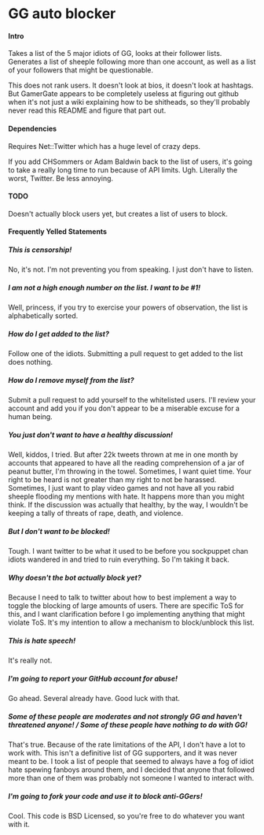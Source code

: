 # GG auto blocker

#### Intro

Takes a list of the 5 major idiots of GG, looks at their follower lists. Generates a list of sheeple following more than one account, as well as a list of your followers that might be questionable.

This does not rank users. It doesn't look at bios, it doesn't look at hashtags. But GamerGate appears to be completely useless at figuring out github when it's not just a wiki explaining how to be shitheads, so they'll probably never read this README and figure that part out.

#### Dependencies

Requires Net::Twitter which has a huge level of crazy deps.

If you add CHSommers or Adam Baldwin back to the list of users, it's going to take a really long time to run because of API limits. Ugh. Literally the worst, Twitter. Be less annoying.

#### TODO

Doesn't actually block users yet, but creates a list of users to block.

#### Frequently Yelled Statements

##### This is censorship!

No, it's not. I'm not preventing you from speaking. I just don't have to listen.

##### I am not a high enough number on the list. I want to be #1!

Well, princess, if you try to exercise your powers of observation, the list is alphabetically sorted.

##### How do I get added to the list?

Follow one of the idiots. Submitting a pull request to get added to the list does nothing.

##### How do I remove myself from the list?

Submit a pull request to add yourself to the whitelisted users. I'll review your account and add you if you don't appear to be a miserable excuse for a human being. 

##### You just don't want to have a healthy discussion!

Well, kiddos, I tried. But after 22k tweets thrown at me in one month by accounts that appeared to have all the reading comprehension of a jar of peanut butter, I'm throwing in the towel. Sometimes, I want quiet time. Your right to be heard is not greater than my right to not be harassed. Sometimes, I just want to play video games and not have all you rabid sheeple flooding my mentions with hate. It happens more than you might think. If the discussion was actually that healthy, by the way, I wouldn't be keeping a tally of threats of rape, death, and violence. 

##### But I don't want to be blocked!

Tough. I want twitter to be what it used to be before you sockpuppet chan idiots wandered in and tried to ruin everything. So I'm taking it back.

##### Why doesn't the bot actually block yet?

Because I need to talk to twitter about how to best implement a way to toggle the blocking of large amounts of users. There are specific ToS for this, and I want clarification before I go implementing anything that might violate ToS. It's my intention to allow a mechanism to block/unblock this list.

##### This is hate speech!

It's really not.

##### I'm going to report your GitHub account for abuse!

Go ahead. Several already have. Good luck with that.

##### Some of these people are moderates and not strongly GG and haven't threatened anyone! / Some of these people have nothing to do with GG!

That's true. Because of the rate limitations of the API, I don't have a lot to work with. This isn't a definitive list of GG supporters, and it was never meant to be. I took a list of people that seemed to always have a fog of idiot hate spewing fanboys around them, and I decided that anyone that followed more than one of them was probably not someone I wanted to interact with.

##### I'm going to fork your code and use it to block anti-GGers!

Cool. This code is BSD Licensed, so you're free to do whatever you want with it.
